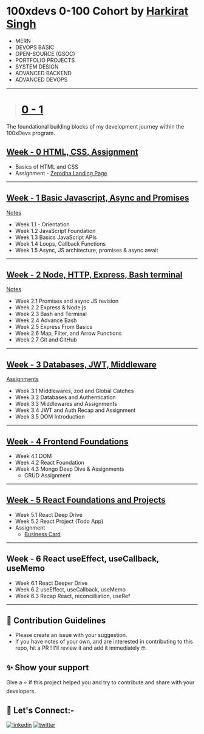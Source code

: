 
# 100xdevs 0-100 Cohort by [Harkirat Singh](https://twitter.com/kirat_tw)

- MERN
- DEVOPS BASIC  
- OPEN-SOURCE (GSOC)
- PORTFOLIO PROJECTS
- SYSTEM DESIGN
- ADVANCED BACKEND
- ADVANCED DEVOPS

<hr>

># [0 - 1](https://github.com/akshadjaiswal/100xdevs-0-100-Cohort/tree/main/0-1#cohort-20--0-1)
 The foundational building blocks of my development journey within the 100xDevs program.

##  [Week - 0 HTML, CSS, Assignment](https://github.com/akshadjaiswal/100xdevs-0-100-Cohort/tree/main/0-1/Coding/Week%200%20-%20Warming%20Up)

- Basics of HTML and CSS
- Assignment - [Zerodha Landing Page](https://github.com/akshadjaiswal/100xdevs-0-100-Cohort/tree/main/Coding/Projects/Simple%20ZERODHA%20app)

<hr></hr>

##  [Week - 1 Basic Javascript, Async and Promises](https://github.com/akshadjaiswal/100xdevs-0-100-Cohort/tree/main/0-1/Coding/Week%2001%20-%20Javascript)

[Notes](https://github.com/akshadjaiswal/100xdevs-0-100-Cohort/tree/main/Notes/Week%2001)
- Week 1.1 - Orientation
- Week 1.2 JavaScript Foundation 
- Week 1.3 Basics JavaScript APIs
- Week 1.4 Loops, Callback Functions
- Week 1.5 Async, JS architecture, promises & async await

<hr></hr>

##  [Week - 2 Node, HTTP, Express, Bash terminal](https://github.com/akshadjaiswal/100xdevs-0-100-Cohort/tree/main/0-1/Coding/Week%2002%20-%20Node%2C%20HTTP%2C%20Express%2C%20Bash%20terminal/Code)

[Notes](https://github.com/akshadjaiswal/100xdevs-0-100-Cohort/tree/main/Notes/Week%2002)
- Week 2.1 Promises and async JS revision 
- Week 2.2 Express & Node.js
- Week 2.3 Bash and Terminal
- Week 2.4 Advance Bash
- Week 2.5 Express From Basics
- Week 2.6 Map, Filter, and Arrow Functions
- Week 2.7 Git and GitHub

<hr></hr>

##  [Week - 3 Databases, JWT, Middleware](https://github.com/akshadjaiswal/100xdevs-0-100-Cohort/tree/main/0-1/Coding/Week%2003%20-%20Express%20Advance%20and%20Databases)

[Assignments](https://github.com/akshadjaiswal/100xdevs-0-100-Cohort/tree/main/0-1/Coding/Week%2003%20-%20Express%20Advance%20and%20Databases/Assignment)

- Week 3.1 Middlewares, zod and Global Catches
- Week 3.2 Databases and Authentication
- Week 3.3 Middlewares and Assignments
- Week 3.4 JWT and Auth Recap and Assignment
- Week 3.5 DOM Introduction

<hr></hr>

##  [Week - 4 Frontend Foundations](https://github.com/akshadjaiswal/100xdevs-0-100-Cohort/tree/main/0-1/Coding/Week%2004%20-%20Frontend%20Foundations/)

- Week 4.1 DOM
- Week 4.2 React Foundation
- Week 4.3 Mongo Deep Dive & Assignments
    - CRUD Assignment

<hr></hr>

##  [Week - 5 React Foundations and Projects](https://github.com/akshadjaiswal/100xdevs-0-100-Cohort/tree/main/0-1/Coding/Week%2005%20-%20React/)

- Week 5.1 React Deep Drive
- Week 5.2 React Project (Todo App)
- Assignment
   - [Business Card]()
     
<hr></hr>

## Week - 6 React useEffect, useCallback, useMemo

- Week 6.1 React Deeper Drive  
- Week 6.2 useEffect, useCallback, useMemo
- Week 6.3 Recap React, reconcilliation, useRef

<hr></hr>

## 🤝 Contribution Guidelines

- Please create an issue with your suggestion.
- If you have notes of your own, and are interested in contributing to this repo, hit a PR ! I'll review it and add it immediately 🤓.

## ✨ Show your support

Give a ⭐️ if this project helped you and try to contribute and share with your developers.

## 🔗 Let's Connect:-

[![linkedin](https://img.shields.io/badge/LinkedIn-0077B5?style=for-the-badge&logo=linkedin&logoColor=white)](https://www.linkedin.com/in/akshadsantoshjaiswal)
[![twitter](https://img.shields.io/badge/Twitter-1DA1F2?style=for-the-badge&logo=twitter&logoColor=white)](https://twitter.com/akshad_999)

